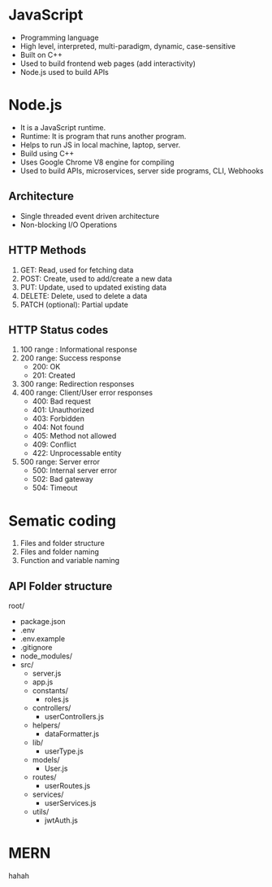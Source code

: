 # JavaScript

- Programming language
- High level, interpreted, multi-paradigm, dynamic, case-sensitive
- Built on C++
- Used to build frontend web pages (add interactivity)
- Node.js used to build APIs

# Node.js

- It is a JavaScript runtime.
- Runtime: It is program that runs another program.
- Helps to run JS in local machine, laptop, server.
- Build using C++
- Uses Google Chrome V8 engine for compiling
- Used to build APIs, microservices, server side programs, CLI, Webhooks

## Architecture
- Single threaded event driven architecture
- Non-blocking I/O Operations

## HTTP Methods

1. GET: Read, used for fetching data
2. POST: Create, used to add/create a new data
3. PUT: Update, used to updated existing data
4. DELETE: Delete, used to delete a data
5. PATCH (optional): Partial update

## HTTP Status codes

1. 100 range : Informational response
2. 200 range: Success response
    - 200: OK
    - 201: Created
3. 300 range: Redirection responses
4. 400 range: Client/User error responses
    - 400: Bad request
    - 401: Unauthorized
    - 403: Forbidden
    - 404: Not found
    - 405: Method not allowed
    - 409: Conflict
    - 422: Unprocessable entity
5. 500 range: Server error
    - 500: Internal server error
    - 502: Bad gateway
    - 504: Timeout

# Sematic coding

1. Files and folder structure
2. Files and folder naming
3. Function and variable naming

## API Folder structure
root/
- package.json
- .env
- .env.example
- .gitignore
- node_modules/
- src/
    - server.js
    - app.js
    - constants/
        - roles.js
    - controllers/
        - userControllers.js
    - helpers/
        - dataFormatter.js
    - lib/
        - userType.js
    - models/
        - User.js
    - routes/
        - userRoutes.js
    - services/
        - userServices.js
    - utils/
        - jwtAuth.js
# MERN
hahah